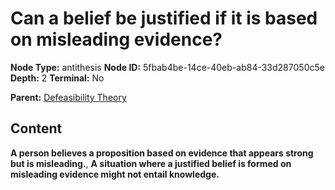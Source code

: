 # Can a belief be justified if it is based on misleading evidence?

**Node Type:** antithesis
**Node ID:** 5fbab4be-14ce-40eb-ab84-33d287050c5e
**Depth:** 2
**Terminal:** No

**Parent:** [Defeasibility Theory](defeasibility-theory.md)

## Content

**A person believes a proposition based on evidence that appears strong but is misleading.**, **A situation where a justified belief is formed on misleading evidence might not entail knowledge.**
